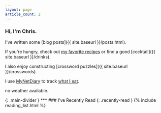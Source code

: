```yaml
---
layout: page
article_count: 2
---
```

### Hi, I'm Chris.
I've written some [blog posts]({{ site.baseurl }}/posts.html).

If you're hungry, check out [my favorite recipes](https://www.chrisfnicholson.com/recipes) or find a good [cocktail]({{ site.baseurl }}/drinks).

I also enjoy constructing [crossword puzzles]({{ site.baseurl }}/crosswords).

I use [MyNetDiary](https://www.mynetdiary.com) to track <a class="my-net-diary" href="{{ site.baseurl }}/health.html">what I eat</a>.

<p id="weather">no weather available.</p>
{: .main-divider }
***
### I've Recently Read
{: .recently-read }
{% include reading_list.html %}

